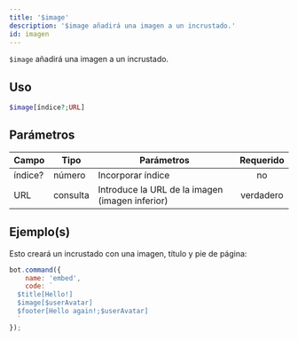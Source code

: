 ```yaml
---
title: '$image'
description: '$image añadirá una imagen a un incrustado.'
id: imagen
---
```


`$image` añadirá una imagen a un incrustado.

## Uso

```php
$image[índice?;URL]
```

## Parámetros

| Campo   | Tipo     | Parámetros                                      | Requerido |
| ------- | -------- | ----------------------------------------------- |:---------:|
| índice? | número   | Incorporar índice                               |    no     |
| URL     | consulta | Introduce la URL de la imagen (imagen inferior) | verdadero |

## Ejemplo(s)

Esto creará un incrustado con una imagen, título y pie de página:

```javascript
bot.command({
    name: 'embed',
    code: `
  $title[Hello!]
  $image[$userAvatar]
  $footer[Hello again!;$userAvatar]
  `
});
```